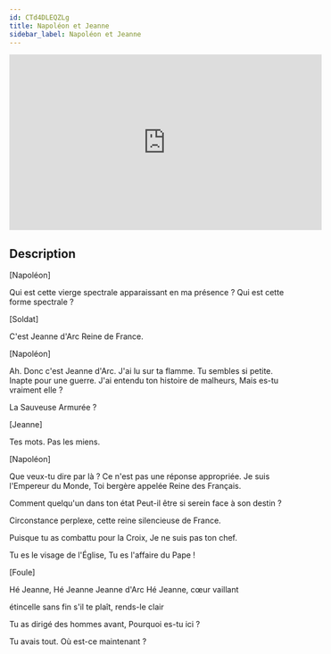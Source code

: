 ```yaml
---
id: CTd4DLEQZLg
title: Napoléon et Jeanne
sidebar_label: Napoléon et Jeanne
---
```


<iframe
  width="560"
  height="315"
  src="https://www.youtube.com/embed/CTd4DLEQZLg"
  title="YouTube video player"
  frameborder="0"
  allow="accelerometer; autoplay; clipboard-write; encrypted-media; gyroscope; picture-in-picture; web-share"
  referrerpolicy="strict-origin-when-cross-origin"
  allowfullscreen
></iframe>

## Description

[Napoléon]

Qui est cette vierge spectrale
apparaissant en ma présence ?
Qui est cette forme spectrale ?

[Soldat]

C'est Jeanne d'Arc
Reine de France.

[Napoléon]

Ah. Donc c'est Jeanne d'Arc.
J'ai lu sur ta flamme.
Tu sembles si petite.
Inapte pour une guerre.
J'ai entendu ton histoire de malheurs,
Mais es-tu vraiment elle ?

La Sauveuse Armurée ?

[Jeanne]

Tes mots. Pas les miens.

[Napoléon]

Que veux-tu dire par là ?
Ce n'est pas une réponse appropriée.
Je suis l'Empereur du Monde,
Toi bergère appelée Reine des Français.

Comment quelqu'un dans ton état
Peut-il être si serein face à son destin ?

Circonstance perplexe,
cette reine silencieuse de France.

Puisque tu as combattu pour la Croix,
Je ne suis pas ton chef.

Tu es le visage de l'Église,
Tu es l'affaire du Pape !

[Foule]

Hé Jeanne, Hé Jeanne Jeanne d'Arc
Hé Jeanne, cœur vaillant

étincelle sans fin
s'il te plaît, rends-le clair

Tu as dirigé des hommes avant,
Pourquoi es-tu ici ?

Tu avais tout.
Où est-ce maintenant ?
